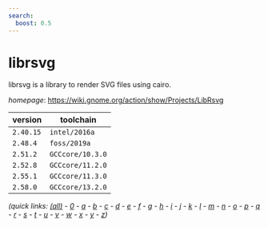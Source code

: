 ```yaml
---
search:
  boost: 0.5
---
```

# librsvg

librsvg is a library to render SVG files using cairo.

*homepage*: <https://wiki.gnome.org/action/show/Projects/LibRsvg>

version | toolchain
--------|----------
``2.40.15`` | ``intel/2016a``
``2.48.4`` | ``foss/2019a``
``2.51.2`` | ``GCCcore/10.3.0``
``2.52.8`` | ``GCCcore/11.2.0``
``2.55.1`` | ``GCCcore/11.3.0``
``2.58.0`` | ``GCCcore/13.2.0``


*(quick links: [(all)](../index.md) - [0](../0/index.md) - [a](../a/index.md) - [b](../b/index.md) - [c](../c/index.md) - [d](../d/index.md) - [e](../e/index.md) - [f](../f/index.md) - [g](../g/index.md) - [h](../h/index.md) - [i](../i/index.md) - [j](../j/index.md) - [k](../k/index.md) - [l](../l/index.md) - [m](../m/index.md) - [n](../n/index.md) - [o](../o/index.md) - [p](../p/index.md) - [q](../q/index.md) - [r](../r/index.md) - [s](../s/index.md) - [t](../t/index.md) - [u](../u/index.md) - [v](../v/index.md) - [w](../w/index.md) - [x](../x/index.md) - [y](../y/index.md) - [z](../z/index.md))*

